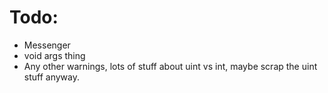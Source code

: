 # Todo:

- Messenger
- void args thing
- Any other warnings, lots of stuff about uint vs int, maybe scrap the uint
  stuff anyway.
